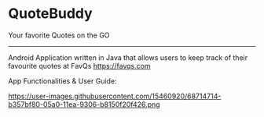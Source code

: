 # QuoteBuddy
Your favorite Quotes on the GO

---
Android Application written in Java that allows users to keep track of their favourite quotes at FavQs 
https://favqs.com

App Functionalities & User Guide:

https://user-images.githubusercontent.com/15460920/68714714-b357bf80-05a0-11ea-9306-b8150f20f426.png


